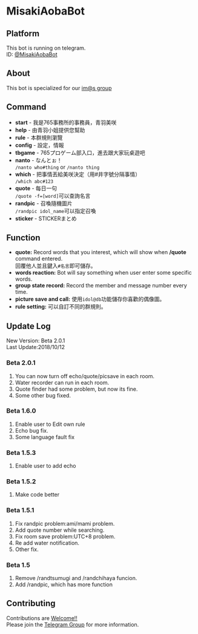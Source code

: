 # MisakiAobaBot

## Platform
This bot is running on telegram.  
ID: [@MisakiAobaBot](https://t.me/MisakiAobaBot)

## About
This bot is specialized for our [im@s group](https://t.me/imas_zh)

## Command

- **start** - 我是765事務所的事務員，青羽美咲
- **help** - 由青羽小姐提供您幫助
- **rule** - 本群規則瀏覽
- **config** - 設定，情報
- **tbgame** - 765プロゲーム部入口，進去跟大家玩桌遊吧
- **nanto** - なんとぉ！  
`/nanto who#thing` or `/nanto thing`
- **which** - 把事情丟給美咲決定（用#井字號分隔事情）  
`/which abc#123`
- **quote** - 每日一句  
`/quote -f=[word]`可以查詢名言
- **randpic** - 召喚隨機圖片  
`/randpic idol_name`可以指定召喚
- **sticker** - STICKERまとめ

## Function

- **quote:** Record words that you interest, which will show when **/quote** command entered.  
回覆他人並且鍵入`#名言`即可儲存。
- **words reaction:** Bot will say something when user enter some specific words.
- **group state record:** Record the member and message number every time.
- **picture save and call:** 使用`idol@db`功能儲存你喜歡的偶像圖。
- **rule setting:** 可以自訂不同的群規則。

## Update Log
New Version: Beta 2.0.1  
Last Update:2018/10/12

### Beta 2.0.1
1. You can now turn off echo/quote/picsave in each room.
2. Water recorder can run in each room.
3. Quote finder had some problem, but now its fine.
4. Some other bug fixed.

### Beta 1.6.0  
1. Enable user to Edit own rule
2. Echo bug fix.
3. Some language fault fix

### Beta 1.5.3  
1. Enable user to add echo

### Beta 1.5.2  
1. Make code better

### Beta 1.5.1  
1. Fix randpic problem:ami/mami problem.
2. Add quote number while searching.
3. Fix room save problem:UTC+8 problem.
4. Re add water notification.
5. Other fix.

### Beta 1.5  
1. Remove /randtsumugi and /randchihaya funcion.
2. Add /randpic, which has more function

## Contributing

Contributions are [Welcome!!](https://www.project-imas.com/wiki/Welcome!!)  
Please join the [Telegram Group](https://t.me/joinchat/IFtWTxKu7x6vuSK8HsFgsQ) for more information.
